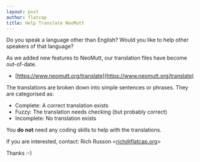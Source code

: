 ```yaml
---
layout: post
author: flatcap
title: Help Translate NeoMutt
---
```


Do you speak a language other than English? Would you like to help other
speakers of that language?

As we added new features to NeoMutt, our translation files have become
out-of-date.

- [https://www.neomutt.org/translate](https://www.neomutt.org/translate)

The translations are broken down into simple sentences or phrases. They are
categorised as:

- Complete: A correct translation exists
- Fuzzy: The translation needs checking (but probably correct)
- Incomplete: No translation exists

You **do not** need any coding skills to help with the translations.

If you are interested, contact:
Rich Russon \<[rich@flatcap.org](mailto:rich@flatcap.org)\>

Thanks :-)


